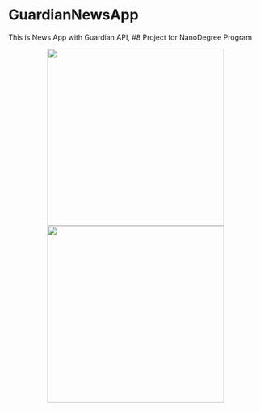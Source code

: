 # GuardianNewsApp

This is News App with Guardian API, #8 Project for NanoDegree Program

<p align="center">
  <img src="http://i.imgur.com/1352FYu.png" width="350"/>
  <img src="http://i.imgur.com/GUhH6nS.png" width="350"/>
</p>
